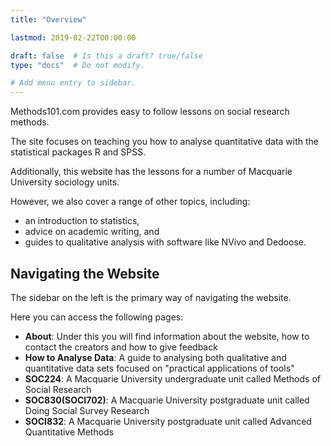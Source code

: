 ```yaml
---
title: "Overview"

lastmod: 2019-02-22T00:00:00

draft: false  # Is this a draft? true/false
type: "docs"  # Do not modify.

# Add menu entry to sidebar.
---
```


Methods101.com provides easy to follow lessons on social research methods.

The site focuses on teaching you how to analyse quantitative data with the statistical packages R and SPSS. 

Additionally, this website has the lessons for a number of Macquarie University sociology units.

However, we also cover a range of other topics, including:

* an introduction to statistics,
* advice on academic writing, and
* guides to qualitative analysis with software like NVivo and Dedoose.

## Navigating the Website

The sidebar on the left is the primary way of navigating the website.

Here you can access the following pages:

* **About**: Under this you will find information about the website, how to contact the creators and how to give feedback
* **How to Analyse Data**: A guide to analysing both qualitative and quantitative data sets focused on "practical applications of tools"
* **SOC224**: A Macquarie University undergraduate unit called Methods of Social Research
* **SOC830(SOCI702)**: A Macquarie University postgraduate unit called Doing Social Survey Research
* **SOCI832**: A Macquarie University postgraduate unit called Advanced Quantitative Methods


